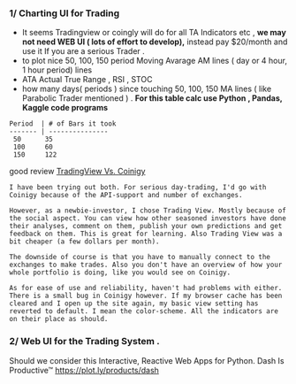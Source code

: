 
### 1/ Charting UI for Trading
- It seems  Tradingview or coingly will do for all TA Indicators etc , **we may not need WEB UI ( lots of effort to develop),** instead pay $20/month and use it If you are a serious Trader .
- to plot nice 50, 100, 150 period Moving Avarage AM lines ( day or 4 hour, 1 hour period) lines 
- ATA Actual True Range ,  RSI , STOC 
- how many days( periods ) since touching 50, 100, 150 MA lines ( like Parabolic Trader mentioned ) . **For this table calc use Python , Pandas, Kaggle code programs**

```
Period  | # of Bars it took
------- | ---------------
 50      35
 100     60
 150     122
```` 


good review [TradingView Vs. Coinigy](https://www.reddit.com/r/CryptoMarkets/comments/6n3630/tradingview_or_coinigy/)
```
I have been trying out both. For serious day-trading, I'd go with Coinigy because of the API-support and number of exchanges.

However, as a newbie-investor, I chose Trading View. Mostly because of the social aspect. You can view how other seasoned investors have done their analyses, comment on them, publish your own predictions and get feedback on them. This is great for learning. Also Trading View was a bit cheaper (a few dollars per month).

The downside of course is that you have to manually connect to the exchanges to make trades. Also you don't have an overview of how your whole portfolio is doing, like you would see on Coinigy.

As for ease of use and reliability, haven't had problems with either. There is a small bug in Coinigy however. If my browser cache has been cleared and I open up the site again, my basic view setting has reverted to default. I mean the color-scheme. All the indicators are on their place as should.
```



### 2/ Web UI for the Trading System .

Should we consider this 
Interactive, Reactive Web Apps for Python. Dash Is Productive™ https://plot.ly/products/dash
